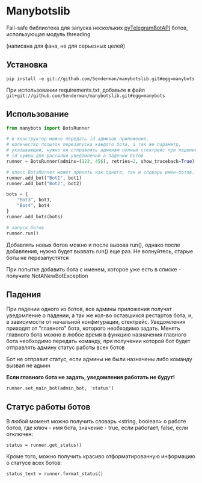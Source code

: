 # Manybotslib
 
Fail-safe библиотека для запуска нескольких 
[pyTelegramBotAPI](https://github.com/eternnoir/pyTelegramBotAPI) ботов,
использующая модуль threading

(написана для фана, не для серьезных целей)

## Установка

`pip install -e git://github.com/Senderman/manybotslib.git#egg=manybots`

При использовании requirements.txt, добавьте в файл `git+git://github.com/Senderman/manybotslib.git#egg=manybots`

## Использование

```python
from manybots import BotsRunner

# в конструктор можно передать id админов приложения,
# количество попыток перезапуска каждого бота, а так же параметр,
# указывающий, нужно ли отправлять админам полный стектрейс при падении бота
# id нужны для рассылки уведомлений о падении ботов
runner = BotsRunner(admins=(123, 456), retries=2, show_traceback=True)

# класс BotsRunner может принять как одного, так и словарь имен-ботов. Бот должен быть объектом TeleBot
runner.add_bot("Bot1", bot1)
runner.add_bot("Bot2", bot2)

bots = {
    "Bot3", bot3,
    "Bot4", bot4
}
runner.add_bots(bots)

# запуск ботов
runner.run()
```

Добавлять новых ботов можно и после вызова run(), однако после добавления, нужно будет вызвать run() еще раз. Не волнуйтесь, старые боты не перезапустятся

При попытке добавить бота с именем, которое уже есть в списке - получите NotANewBotException

## Падения

При падении одного из ботов, все админы приложения получат уведомление о падении, а так же кол-во оставшихся рестартов бота, и, в зависимости от начальной конфигурации, стектрейс.
Уведомления приходят от "главного" бота, которого необходимо задать. Менять главного бота можно в любое время
в функцию назначения главного бота необходимо передать команду, при получении которой бот будет отправлять админу статус работы всех ботов

Бот не отправит статус, если админы не были назначены либо команду вызвал не админ

**Eсли главного бота не задать, уведомления работать не будут!**

`runner.set_main_bot(admin_bot, 'status')`

## Статус работы ботов

В любой момент можно получить словарь <string, boolean> о работе ботов, где ключ - имя бота, значение - true, если работает, false, если отключен:

`status = runner.get_status()`

Кроме того, можно получить красиво отформатированную информацию о статусе всех ботов:

`status_text = runner.format_status()`
